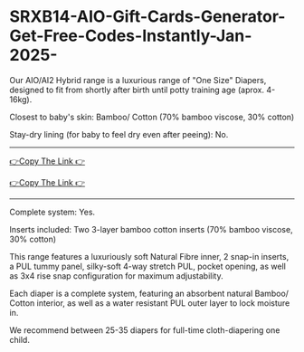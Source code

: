 # SRXB14-AIO-Gift-Cards-Generator-Get-Free-Codes-Instantly-Jan-2025-
Our AIO/AI2 Hybrid range is a luxurious range of "One Size" Diapers, designed to fit from shortly after birth until potty training age (aprox. 4-16kg).
 

Closest to baby's skin: Bamboo/ Cotton (70% bamboo viscose, 30% cotton)

Stay-dry lining (for baby to feel dry even after peeing): No.



**************************************

[👉Copy The Link 👉](https://offersfrog.com/all-gift-card)

[👉Copy The Link 👉](https://offersfrog.com/all-gift-card-2)

**************************************


Complete system: Yes. 

Inserts included: Two 3-layer bamboo cotton inserts (70% bamboo viscose, 30% cotton) 

 

This range features a luxuriously soft Natural Fibre inner, 2 snap-in inserts, a PUL tummy panel, silky-soft 4-way stretch PUL, pocket opening, as well as 3x4 rise snap configuration for maximum adjustability.

Each diaper is a complete system, featuring an absorbent natural Bamboo/ Cotton interior, as well as a water resistant PUL outer layer to lock moisture in.

We recommend between 25-35 diapers for full-time cloth-diapering one child.
